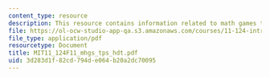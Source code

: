 ```yaml
---
content_type: resource
description: This resource contains information related to math games type handout.
file: https://ol-ocw-studio-app-qa.s3.amazonaws.com/courses/11-124-introduction-to-education-looking-forward-and-looking-back-on-education-fall-2011/3d283d1f82cd794de064b20a2dc70095_MIT11_124F11_mhgs_tps_hdt.pdf
file_type: application/pdf
resourcetype: Document
title: MIT11_124F11_mhgs_tps_hdt.pdf
uid: 3d283d1f-82cd-794d-e064-b20a2dc70095
---
```

